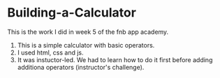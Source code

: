 # Building-a-Calculator
This is the work I did in week 5 of the fnb app academy.
1. This is a simple calculator with basic operators.
2. I used html, css and js.
3. It was instuctor-led. We had to learn how to do it first before adding additiona operators (instructor's challenge).
